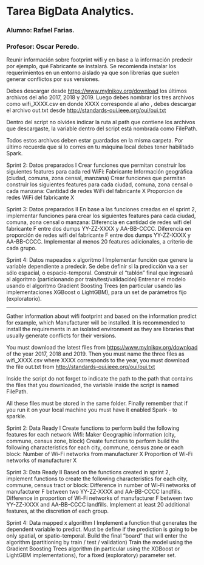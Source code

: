 # Tarea BigData Analytics.
### Alumno: Rafael Farias.
### Profesor: Oscar Peredo.

Reunir información sobre footprint wifi y en base a la información predecir
por ejemplo, qué Fabricante se instalará.
Se recomienda instalar los requerimientos en un entorno aislado ya que son
librerías que suelen generar conflictos por sus versiones.

Debes descargar desde https://www.mylnikov.org/download los últimos archivos
del año 2017, 2018 y 2019. Luego debes nombrar los tres archivos como
wifi_XXXX.csv en donde XXXX corresponde al año , debes descargar el archivo
out.txt desde http://standards-oui.ieee.org/oui/oui.txt

Dentro del script no olvides indicar la ruta al path que contiene los archivos
que descargaste, la variable dentro del script está nombrada como FilePath.

Todos estos archivos deben estar guardados en la misma carpeta.
Por último recuerda que si lo corres en tu máquina local debes tener habilitado
Spark.

Sprint 2: Datos preparados I
Crear funciones que permitan construir los siguientes features para cada red
WiFi:
Fabricante
Información geográfica (ciudad, comuna, zona censal, manzana)
Crear funciones que permitan construir los siguientes features para cada
 ciudad, comuna, zona censal o cada manzana:
Cantidad de redes WiFi del fabricante X
Proporcion de redes WiFi del fabricante X

Sprint 3: Datos preparados II
En base a las funciones creadas en el sprint 2, implementar funciones para
crear los siguientes features para cada ciudad, comuna, zona censal o manzana:
Diferencia en cantidad de redes wifi del fabricante F entre dos 
dumps YY-ZZ-XXXX y AA-BB-CCCC.
Diferencia en proporción de redes wifi del fabricante F entre dos 
dumps YY-ZZ-XXXX y AA-BB-CCCC. 
Implementar al menos 20 features adicionales, a criterio de cada grupo.

Sprint 4: Datos mapeados x algoritmo I
Implementar función que genere la variable dependiente a predecir. Se debe
definir si la predicción va a ser sólo espacial, o espacio-temporal.
Construir el “tablón” final que ingresará al algoritmo (particionando por
train/test/validación)
Entrenar el modelo usando el algoritmo Gradient Boosting Trees 
(en particular usando las implementaciones XGBoost o LightGBM),
para un set de parámetros fijo (exploratorio).

------------------------------------------------------------------------------

Gather information about wifi footprint and based on the information predict
for example, which Manufacturer will be installed.
It is recommended to install the requirements in an isolated environment as they are
libraries that usually generate conflicts for their versions.

You must download the latest files from https://www.mylnikov.org/download
of the year 2017, 2018 and 2019. Then you must name the three files as
wifi_XXXX.csv where XXXX corresponds to the year, you must download the file
out.txt from http://standards-oui.ieee.org/oui/oui.txt

Inside the script do not forget to indicate the path to the path that contains the files
that you downloaded, the variable inside the script is named FilePath.

All these files must be stored in the same folder.
Finally remember that if you run it on your local machine you must have it enabled
Spark - to sparkle.

Sprint 2: Data Ready I
Create functions to perform build the following features for each network
Wifi:
Maker
Geographic information (city, commune, census zone, block)
Create functions to perform build the following characteristics for each
 city, commune, census zone or each block:
Number of Wi-Fi networks from manufacturer X
Proportion of Wi-Fi networks of manufacturer X

Sprint 3: Data Ready II
Based on the functions created in sprint 2, implement functions to
create the following characteristics for each city, commune, census tract or block:
Difference in number of Wi-Fi networks of manufacturer F between two
YY-ZZ-XXXX and AA-BB-CCCC landfills.
Difference in proportion of Wi-Fi networks of manufacturer F between two
YY-ZZ-XXXX and AA-BB-CCCC landfills.
Implement at least 20 additional features, at the discretion of each group.

Sprint 4: Data mapped x algorithm I
Implement a function that generates the dependent variable to predict. Must be
define if the prediction is going to be only spatial, or spatio-temporal.
Build the final “board” that will enter the algorithm (partitioning by
train / test / validation)
Train the model using the Gradient Boosting Trees algorithm
(in particular using the XGBoost or LightGBM implementations),
for a fixed (exploratory) parameter set.
